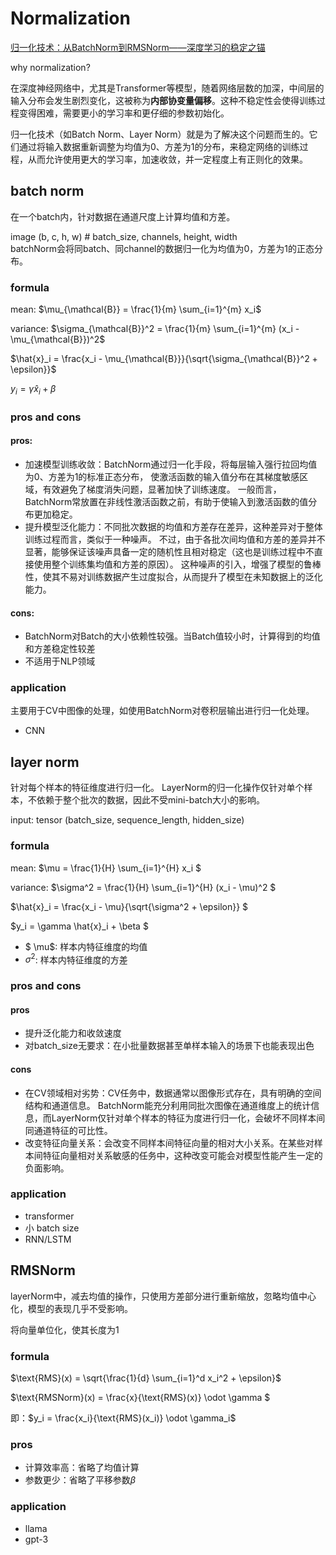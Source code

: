 # Normalization
[归一化技术：从BatchNorm到RMSNorm——深度学习的稳定之锚](https://blog.csdn.net/qq_43664407/article/details/148357040)

why normalization?

在深度神经网络中，尤其是Transformer等模型，随着网络层数的加深，中间层的输入分布会发生剧烈变化，这被称为**内部协变量偏移**。这种不稳定性会使得训练过程变得困难，需要更小的学习率和更仔细的参数初始化。

归一化技术（如Batch Norm、Layer Norm）就是为了解决这个问题而生的。它们通过将输入数据重新调整为均值为0、方差为1的分布，来稳定网络的训练过程，从而允许使用更大的学习率，加速收敛，并一定程度上有正则化的效果。

## batch norm
在一个batch内，针对数据在通道尺度上计算均值和方差。

image (b, c, h, w)  # batch_size, channels, height, width <br>
batchNorm会将同batch、同channel的数据归一化为均值为0，方差为1的正态分布。

### formula
mean: $\mu_{\mathcal{B}} = \frac{1}{m} \sum_{i=1}^{m} x_i$<br>

variance: $\sigma_{\mathcal{B}}^2 = \frac{1}{m} \sum_{i=1}^{m} (x_i - \mu_{\mathcal{B}})^2$<br>

$\hat{x}_i = \frac{x_i - \mu_{\mathcal{B}}}{\sqrt{\sigma_{\mathcal{B}}^2 + \epsilon}}$

$y_i = \gamma \hat{x}_i + \beta$

### pros and cons
#### pros:
- 加速模型训练收敛：BatchNorm通过归一化手段，将每层输入强行拉回均值为0、方差为1的标准正态分布，
使激活函数的输入值分布在其梯度敏感区域，有效避免了梯度消失问题，显著加快了训练速度。
一般而言，BatchNorm常放置在非线性激活函数之前，有助于使输入到激活函数的值分布更加稳定。
- 提升模型泛化能力：不同批次数据的均值和方差存在差异，这种差异对于整体训练过程而言，类似于一种噪声。
不过，由于各批次间均值和方差的差异并不显著，能够保证该噪声具备一定的随机性且相对稳定（这也是训练过程中不直接使用整个训练集均值和方差的原因）。
这种噪声的引入，增强了模型的鲁棒性，使其不易对训练数据产生过度拟合，从而提升了模型在未知数据上的泛化能力。
#### cons:
- BatchNorm对Batch的大小依赖性较强。当Batch值较小时，计算得到的均值和方差稳定性较差
- 不适用于NLP领域

### application
主要用于CV中图像的处理，如使用BatchNorm对卷积层输出进行归一化处理。
- CNN
## layer norm
针对每个样本的特征维度进行归一化。
LayerNorm的归一化操作仅针对单个样本，不依赖于整个批次的数据，因此不受mini-batch大小的影响。

input: tensor (batch_size, sequence_length, hidden_size)

### formula
mean: $\mu = \frac{1}{H} \sum_{i=1}^{H} x_i $

variance: $\sigma^2 = \frac{1}{H} \sum_{i=1}^{H} (x_i - \mu)^2 $

$\hat{x}_i = \frac{x_i - \mu}{\sqrt{\sigma^2 + \epsilon}} $

$y_i = \gamma \hat{x}_i + \beta $

- $ \mu$: 样本内特征维度的均值
- $\sigma^2$: 样本内特征维度的方差

### pros and cons
#### pros
- 提升泛化能力和收敛速度
- 对batch_size无要求：在小批量数据甚至单样本输入的场景下也能表现出色

#### cons
- 在CV领域相对劣势：CV任务中，数据通常以图像形式存在，具有明确的空间结构和通道信息。
BatchNorm能充分利用同批次图像在通道维度上的统计信息，而LayerNorm仅针对单个样本的特征为度进行归一化，会破坏不同样本间同通道特征的可比性。
- 改变特征向量关系：会改变不同样本间特征向量的相对大小关系。在某些对样本间特征向量相对关系敏感的任务中，这种改变可能会对模型性能产生一定的负面影响。

### application
- transformer
- 小 batch size
- RNN/LSTM

## RMSNorm
layerNorm中，减去均值的操作，只使用方差部分进行重新缩放，忽略均值中心化，模型的表现几乎不受影响。

将向量单位化，使其长度为1

### formula
$\text{RMS}(x) = \sqrt{\frac{1}{d} \sum_{i=1}^d x_i^2 + \epsilon}$

$\text{RMSNorm}(x) = \frac{x}{\text{RMS}(x)} \odot \gamma $

即：$y_i = \frac{x_i}{\text{RMS}(x_i)} \odot \gamma_i$

### pros
- 计算效率高：省略了均值计算
- 参数更少：省略了平移参数$\beta$

### application
- llama
- gpt-3